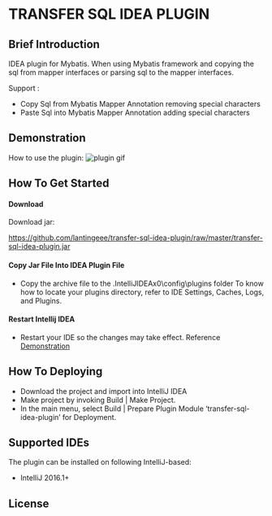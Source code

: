 # TRANSFER SQL IDEA PLUGIN

##  Brief Introduction
IDEA plugin for Mybatis.
When using Mybatis framework and copying the sql from mapper interfaces or parsing sql to the mapper interfaces.

Support :

* Copy Sql from Mybatis Mapper Annotation removing special characters
* Paste Sql into Mybatis Mapper Annotation adding special characters

## Demonstration 
How to use the plugin:
![plugin gif](./gif/transfer-sql-idea-plugin.gif)

## How To Get Started
#### Download
Download jar:

https://github.com/lantingeee/transfer-sql-idea-plugin/raw/master/transfer-sql-idea-plugin.jar

#### Copy Jar File Into IDEA Plugin File

* Copy the archive file to the .IntelliJIDEAx0\config\plugins folder 
To know how to locate your plugins directory, refer to IDE Settings, Caches, Logs, and Plugins.

#### Restart Intellij IDEA
* Restart your IDE so the changes may take effect. Reference [Demonstration](#demonstration) 

## How To Deploying
* Download the project and import into IntelliJ IDEA
* Make project by invoking Build | Make Project.
* In the main menu, select Build | Prepare Plugin Module ‘transfer-sql-idea-plugin’ for Deployment.

## Supported IDEs

The plugin can be installed on following IntelliJ-based:

* IntelliJ 2016.1+ 

## License

